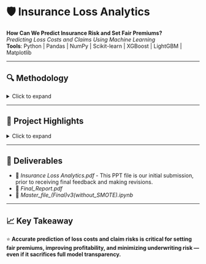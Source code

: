 # 🛡️ Insurance Loss Analytics
**How Can We Predict Insurance Risk and Set Fair Premiums?**  
*Predicting Loss Costs and Claims Using Machine Learning*  
**Tools**: Python | Pandas | NumPy | Scikit-learn | XGBoost | LightGBM | Matplotlib

---

## 🔍 Methodology
<details>
<summary>Click to expand</summary>

### Loss Cost (LC) and HALC Prediction
- Modeled LC (Loss Cost) and HALC (Historically Adjusted Loss Cost) using Tweedie GLM, LightGBM, XGBoost, and Neural Networks.
- Evaluation metric: **Root Mean Squared Error (RMSE)**.

### Claim Status (CS) Classification
- Predicted claim occurrence (CS: 1 = claim made, 0 = no claim) using Logistic Regression, Random Forest, and XGBoost classifiers.
- Evaluation metric: **ROC-AUC Score**.

### Feature Engineering
- Created features such as policyholder age, policy duration, vehicle age, and driver experience.
- Encoded categorical variables and transformed datetime variables for modeling.

### Handling Data Challenges
- Addressed highly skewed, zero-inflated data patterns.
- Imputed missing values in `X.27` (Fuel Type) using XGBoost classification.

</details>

---

## 📌 Project Highlights
<details>
<summary>Click to expand</summary>

- **Prediction Accuracy**: Achieved strong RMSE for regression and high ROC-AUC for classification.
- **Balanced Modeling**: Managed the trade-off between model complexity and interpretability.
- **Business Perspective**: Focused on prediction accuracy to support fair pricing and avoid adverse selection.
- **Variable Selection**: Emphasized driver characteristics, vehicle attributes, policy details, and location factors.

</details>

---

## 📁 Deliverables
- 📄 *Insurance Loss Analytics.pdf* - This PPT file is our initial submission, prior to receiving final feedback and making revisions.
- 📄 *Final_Report.pdf*
- 📄 *Master_file_(Final)_v3_(without_SMOTE).ipynb*


---

## 📈 Key Takeaway
⭐ **Accurate prediction of loss costs and claim risks is critical for setting fair premiums, improving profitability, and minimizing underwriting risk — even if it sacrifices full model transparency.**
